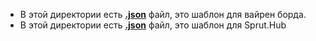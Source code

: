- В этой директории есть [**.json**](BHT-8000GALW_WB.json) файл, это шаблон для вайрен борда.
- В этой директории есть [**.json**](BHT-8000GALW_SH.json) файл, это шаблон для Sprut.Hub

